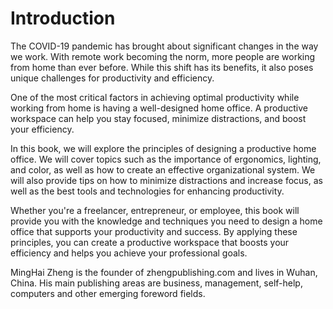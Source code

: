# Introduction

The COVID-19 pandemic has brought about significant changes in the way we work. With remote work becoming the norm, more people are working from home than ever before. While this shift has its benefits, it also poses unique challenges for productivity and efficiency.

One of the most critical factors in achieving optimal productivity while working from home is having a well-designed home office. A productive workspace can help you stay focused, minimize distractions, and boost your efficiency.

In this book, we will explore the principles of designing a productive home office. We will cover topics such as the importance of ergonomics, lighting, and color, as well as how to create an effective organizational system. We will also provide tips on how to minimize distractions and increase focus, as well as the best tools and technologies for enhancing productivity.

Whether you're a freelancer, entrepreneur, or employee, this book will provide you with the knowledge and techniques you need to design a home office that supports your productivity and success. By applying these principles, you can create a productive workspace that boosts your efficiency and helps you achieve your professional goals.

MingHai Zheng is the founder of zhengpublishing.com and lives in Wuhan, China. His main publishing areas are business, management, self-help, computers and other emerging foreword fields.
